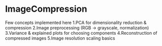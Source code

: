 # ImageCompression
Few concepts implemented here 
1.PCA for dimensionality reduction & compression
2.Image preprocessing (RGB → grayscale, normalization)
3.Variance & explained plots for choosing components
4.Reconstruction of compressed images
5.Image resolution scaling basics

